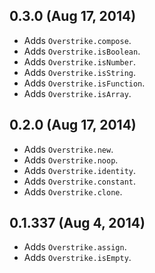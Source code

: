 ## 0.3.0 (Aug 17, 2014)
- Adds `Overstrike.compose`.
- Adds `Overstrike.isBoolean`.
- Adds `Overstrike.isNumber`.
- Adds `Overstrike.isString`.
- Adds `Overstrike.isFunction`.
- Adds `Overstrike.isArray`.

## 0.2.0 (Aug 17, 2014)
- Adds `Overstrike.new`.
- Adds `Overstrike.noop`.
- Adds `Overstrike.identity`.
- Adds `Overstrike.constant`.
- Adds `Overstrike.clone`.

## 0.1.337 (Aug 4, 2014)
- Adds `Overstrike.assign`.
- Adds `Overstrike.isEmpty`.
